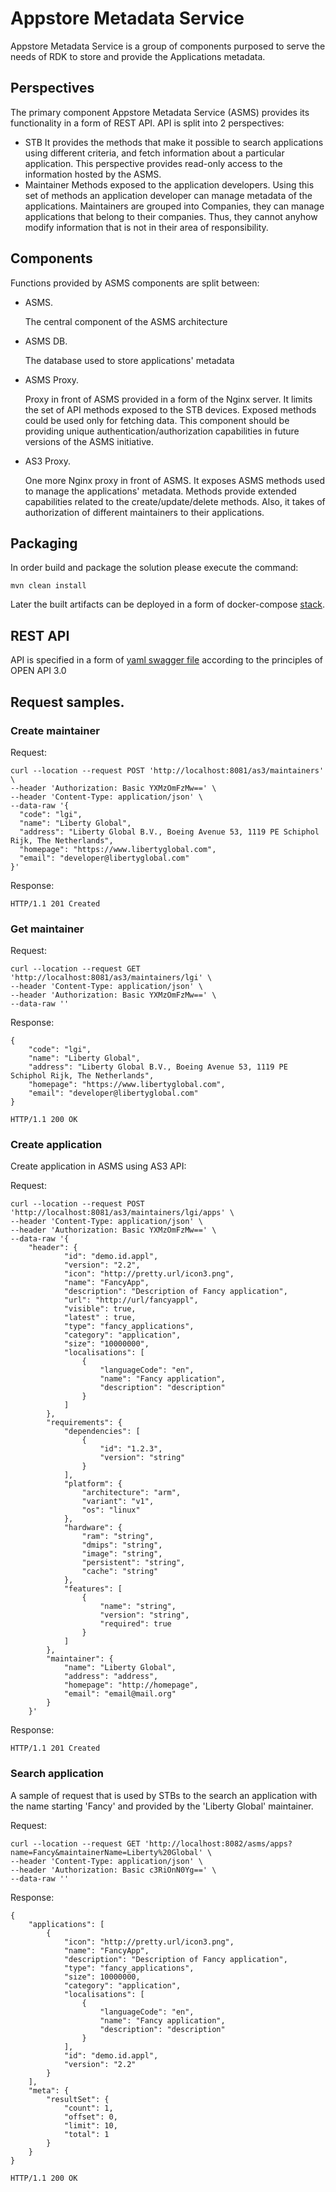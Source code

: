 # Appstore Metadata Service

Appstore Metadata Service is a group of components purposed to serve the needs of RDK to store and provide the Applications metadata.


## Perspectives

The primary component Appstore Metadata Service (ASMS) provides its functionality in a form of REST API.
API is split into 2 perspectives:
* STB
    It provides the methods that make it possible to search applications using different criteria, and fetch information about a particular application.
    This perspective provides read-only access to the information hosted by the ASMS.
* Maintainer
    Methods exposed to the application developers. Using this set of methods an application developer can manage metadata of the applications. Maintainers are grouped into Companies, they can manage applications that belong to their companies. Thus, they cannot anyhow modify information that is not in their area of responsibility.

## Components

Functions provided by ASMS components are split between:
* ASMS.

    The central component of the ASMS architecture
* ASMS DB.

    The database used to store applications' metadata
* ASMS Proxy.

    Proxy in front of ASMS provided in a form of the Nginx server. It limits the set of API methods exposed to the STB devices. Exposed methods could be used only for fetching data. This component should be providing unique authentication/authorization capabilities in future versions of the ASMS initiative.
* AS3 Proxy.

    One more Nginx proxy in front of ASMS. It exposes ASMS methods used to manage the applications' metadata. Methods provide extended capabilities related to the create/update/delete methods. Also, it takes of authorization of different maintainers to their applications.

## Packaging

In order build and package the solution please execute the command:
```
mvn clean install
```
Later the built artifacts can be deployed in a form of docker-compose [stack](./appstore-metadata-service/docker-compose).

## REST API

API is specified in a form of [yaml swagger file](./appstore-metadata-service/src/main/resources/static/appstore-metadata-service.yaml) according to the principles of OPEN API 3.0

## Request samples.

### Create maintainer

Request:
```http
curl --location --request POST 'http://localhost:8081/as3/maintainers' \
--header 'Authorization: Basic YXMzOmFzMw==' \
--header 'Content-Type: application/json' \
--data-raw '{
  "code": "lgi",
  "name": "Liberty Global",
  "address": "Liberty Global B.V., Boeing Avenue 53, 1119 PE Schiphol Rijk, The Netherlands",
  "homepage": "https://www.libertyglobal.com",
  "email": "developer@libertyglobal.com"
}'
```
Response:
```http
HTTP/1.1 201 Created
```
### Get maintainer
Request:
```
curl --location --request GET 'http://localhost:8081/as3/maintainers/lgi' \
--header 'Content-Type: application/json' \
--header 'Authorization: Basic YXMzOmFzMw==' \
--data-raw ''
```
Response:
```http
{
    "code": "lgi",
    "name": "Liberty Global",
    "address": "Liberty Global B.V., Boeing Avenue 53, 1119 PE Schiphol Rijk, The Netherlands",
    "homepage": "https://www.libertyglobal.com",
    "email": "developer@libertyglobal.com"
}

HTTP/1.1 200 OK
```

### Create application

Create application in ASMS using AS3 API:

Request:
```http
curl --location --request POST 'http://localhost:8081/as3/maintainers/lgi/apps' \
--header 'Content-Type: application/json' \
--header 'Authorization: Basic YXMzOmFzMw==' \
--data-raw '{
    "header": {
            "id": "demo.id.appl",
            "version": "2.2",
            "icon": "http://pretty.url/icon3.png",
            "name": "FancyApp",
            "description": "Description of Fancy application",
            "url": "http://url/fancyappl",
            "visible": true,
            "latest" : true,
            "type": "fancy_applications",
            "category": "application",
            "size": "10000000",
            "localisations": [
                {
                    "languageCode": "en",
                    "name": "Fancy application",
                    "description": "description"
                }
            ]
        },
        "requirements": {
            "dependencies": [
                {
                    "id": "1.2.3",
                    "version": "string"
                }
            ],
            "platform": {
                "architecture": "arm",
                "variant": "v1",
                "os": "linux"
            },
            "hardware": {
                "ram": "string",
                "dmips": "string",
                "image": "string",
                "persistent": "string",
                "cache": "string"
            },
            "features": [
                {
                    "name": "string",
                    "version": "string",
                    "required": true
                }
            ]
        },
        "maintainer": {
            "name": "Liberty Global",
            "address": "address",
            "homepage": "http://homepage",
            "email": "email@mail.org"
        }
    }'
```
Response:
```http
HTTP/1.1 201 Created
```

### Search application

A sample of request that is used by STBs to the search an application with the name starting 'Fancy' and provided by the 'Liberty Global' maintainer.

Request:
```http
curl --location --request GET 'http://localhost:8082/asms/apps?name=Fancy&maintainerName=Liberty%20Global' \
--header 'Content-Type: application/json' \
--header 'Authorization: Basic c3RiOnN0Yg==' \
--data-raw ''
```
Response:
```http
{
    "applications": [
        {
            "icon": "http://pretty.url/icon3.png",
            "name": "FancyApp",
            "description": "Description of Fancy application",
            "type": "fancy_applications",
            "size": 10000000,
            "category": "application",
            "localisations": [
                {
                    "languageCode": "en",
                    "name": "Fancy application",
                    "description": "description"
                }
            ],
            "id": "demo.id.appl",
            "version": "2.2"
        }
    ],
    "meta": {
        "resultSet": {
            "count": 1,
            "offset": 0,
            "limit": 10,
            "total": 1
        }
    }
}

HTTP/1.1 200 OK
```